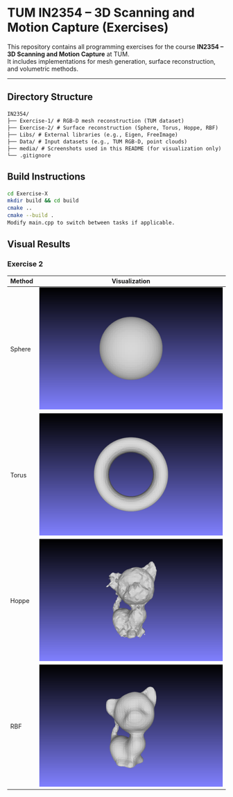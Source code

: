 # TUM IN2354 – 3D Scanning and Motion Capture (Exercises)

This repository contains all programming exercises for the course **IN2354 – 3D Scanning and Motion Capture** at TUM.  
It includes implementations for mesh generation, surface reconstruction, and volumetric methods.

---

## Directory Structure

```
IN2354/
├── Exercise-1/ # RGB-D mesh reconstruction (TUM dataset)
├── Exercise-2/ # Surface reconstruction (Sphere, Torus, Hoppe, RBF)
├── Libs/ # External libraries (e.g., Eigen, FreeImage)
├── Data/ # Input datasets (e.g., TUM RGB-D, point clouds)
├── media/ # Screenshots used in this README (for visualization only)
└── .gitignore
```

## Build Instructions

```bash
cd Exercise-X
mkdir build && cd build
cmake ..
cmake --build .
Modify main.cpp to switch between tasks if applicable.
```

##  Visual Results 
### Exercise 2
| Method | Visualization           |
| ------ | ----------------------- |
| Sphere | ![](./media/sphere.png) |
| Torus  | ![](./media/torus.png)  |
| Hoppe  | ![](./media/hoppe.png)  |
| RBF    | ![](./media/rbf.png)    |
